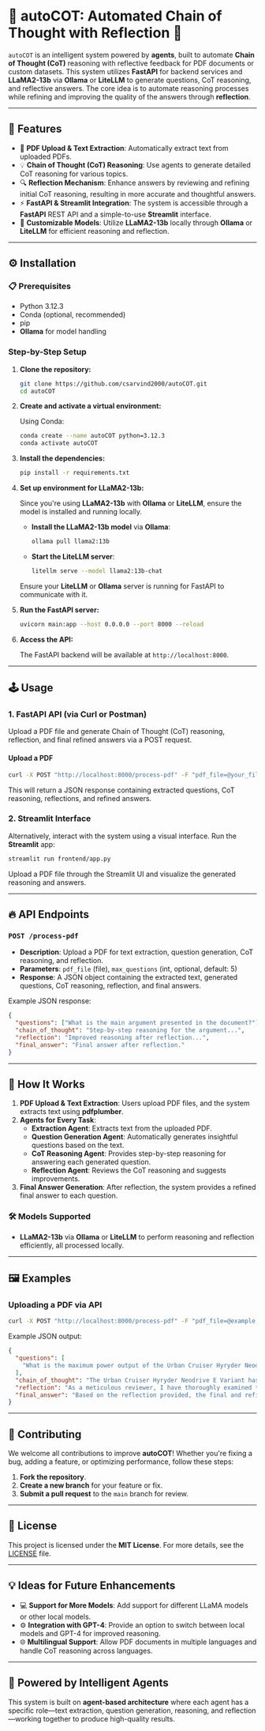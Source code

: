 
# 🚀 autoCOT: Automated Chain of Thought with Reflection 🤖

`autoCOT` is an intelligent system powered by **agents**, built to automate **Chain of Thought (CoT)** reasoning with reflective feedback for PDF documents or custom datasets. This system utilizes **FastAPI** for backend services and **LLaMA2-13b** via **Ollama** or **LiteLLM** to generate questions, CoT reasoning, and reflective answers. The core idea is to automate reasoning processes while refining and improving the quality of the answers through **reflection**.

---

## 🌟 Features

- 📝 **PDF Upload & Text Extraction**: Automatically extract text from uploaded PDFs.
- 💡 **Chain of Thought (CoT) Reasoning**: Use agents to generate detailed CoT reasoning for various topics.
- 🔍 **Reflection Mechanism**: Enhance answers by reviewing and refining initial CoT reasoning, resulting in more accurate and thoughtful answers.
- ⚡ **FastAPI & Streamlit Integration**: The system is accessible through a **FastAPI** REST API and a simple-to-use **Streamlit** interface.
- 🔧 **Customizable Models**: Utilize **LLaMA2-13b** locally through **Ollama** or **LiteLLM** for efficient reasoning and reflection.

---

## ⚙️ Installation

### 📋 Prerequisites

- Python 3.12.3
- Conda (optional, recommended)
- pip
- **Ollama** for model handling

### Step-by-Step Setup

1. **Clone the repository:**

   ```bash
   git clone https://github.com/csarvind2000/autoCOT.git
   cd autoCOT
   ```

2. **Create and activate a virtual environment:**

   Using Conda:

   ```bash
   conda create --name autoCOT python=3.12.3
   conda activate autoCOT
   ```

3. **Install the dependencies:**

   ```bash
   pip install -r requirements.txt
   ```

4. **Set up environment for LLaMA2-13b:**

   Since you're using **LLaMA2-13b** with **Ollama** or **LiteLLM**, ensure the model is installed and running locally.

   - **Install the LLaMA2-13b model** via **Ollama**:

     ```bash
     ollama pull llama2:13b
     ```

   - **Start the LiteLLM server**:

     ```bash
     litellm serve --model llama2:13b-chat
     ```

   Ensure your **LiteLLM** or **Ollama** server is running for FastAPI to communicate with it.

5. **Run the FastAPI server:**

   ```bash
   uvicorn main:app --host 0.0.0.0 --port 8000 --reload
   ```

6. **Access the API:**

   The FastAPI backend will be available at `http://localhost:8000`.

---

## 🕹️ Usage

### 1. **FastAPI API (via Curl or Postman)**

Upload a PDF file and generate Chain of Thought (CoT) reasoning, reflection, and final refined answers via a POST request.

#### Upload a PDF

```bash
curl -X POST "http://localhost:8000/process-pdf" -F "pdf_file=@your_file.pdf"
```

This will return a JSON response containing extracted questions, CoT reasoning, reflections, and refined answers.

### 2. **Streamlit Interface**

Alternatively, interact with the system using a visual interface. Run the **Streamlit** app:

```bash
streamlit run frontend/app.py
```

Upload a PDF file through the Streamlit UI and visualize the generated reasoning and answers.

---

## 🔥 API Endpoints

### `POST /process-pdf`

- **Description**: Upload a PDF for text extraction, question generation, CoT reasoning, and reflection.
- **Parameters**: `pdf_file` (file), `max_questions` (int, optional, default: 5)
- **Response**: A JSON object containing the extracted text, generated questions, CoT reasoning, reflection, and final answers.

Example JSON response:

```json
{
  "questions": ["What is the main argument presented in the document?"],
  "chain_of_thought": "Step-by-step reasoning for the argument...",
  "reflection": "Improved reasoning after reflection...",
  "final_answer": "Final answer after reflection."
}
```

---

## 🧠 How It Works

1. **PDF Upload & Text Extraction**: Users upload PDF files, and the system extracts text using **pdfplumber**.
2. **Agents for Every Task**:
   - **Extraction Agent**: Extracts text from the uploaded PDF.
   - **Question Generation Agent**: Automatically generates insightful questions based on the text.
   - **CoT Reasoning Agent**: Provides step-by-step reasoning for answering each generated question.
   - **Reflection Agent**: Reviews the CoT reasoning and suggests improvements.
3. **Final Answer Generation**: After reflection, the system provides a refined final answer to each question.

### 🛠 Models Supported

- **LLaMA2-13b** via **Ollama** or **LiteLLM** to perform reasoning and reflection efficiently, all processed locally.

---

## 🖼 Examples

### Uploading a PDF via API

```bash
curl -X POST "http://localhost:8000/process-pdf" -F "pdf_file=@example.pdf"
```

Example JSON output:

```json
{
  "questions": [
    "What is the maximum power output of the Urban Cruiser Hyryder Neodrive E Variant's engine?"
  ],
  "chain_of_thought": "The Urban Cruiser Hyryder Neodrive E Variant has a 1462 cc petrol engine.\n2. The maximum power output of the engine is 75 kW (101.9PS) at 6000 rpm.\n3. This information is provided in the context, and it states that the torque of the engine is 135Nm at 4400 rpm.\n4. Based on the information provided, the maximum power output of the Urban Cruiser Hyryder Neodrive E Variant's engine is 75 kW (101.9PS) at 6000 rpm.\n\nClear and concise answer: The maximum power output of the Urban Cruiser Hyryder Neodrive E Variant's engine is 75 kW (101.9PS) at 6000 rpm.",
  "reflection": "As a meticulous reviewer, I have thoroughly examined the information provided regarding the Urban Cruiser Hyryder Neodrive E Variant's engine specifications. Here is my corrected and improved chain-of-thought reasoning:\n\n1. The Urban Cruiser Hyryder Neodrive E Variant has a 1462 cc petrol engine, delivering a maximum power output of 75 kW (101.9PS) at 6000 rpm and a torque of 135Nm at 4400 rpm.\n2. The engine features a 5-speed manual transmission and a 2WD drive type, providing smooth power delivery and excellent road handling.\n3. In terms of dimensions, the Urban Cruiser Hyryder Neodrive E Variant measures 4365 mm in length, 1795 mm in width, and 1635 mm in height, with a wheelbase of 2600 mm and a turning radius of 5.4 m.\n4. The suspension system consists of MacPherson struts at the front and torsion beams at the rear, providing a comfortable ride and responsive handling.\n5. Braking is facilitated by ventilated discs at the front and solid discs at the rear, ensuring reliable stopping power and safety on the road.\n6. The Urban Cruiser Hyryder Neodrive E Variant rides on steel wheels with full wheel caps, fitted with 215/60 R17 tires for a comfortable ride and excellent grip on various road surfaces.\n7. However, details regarding the hybrid system, battery type and voltage, motor generator type, and total system max power are not provided for this variant.\n8. The exterior features of the Urban Cruiser Hyryder Neodrive E Variant include Bi-Halogen Projector Headlamps, LED Position lamps and Twin LED Day-time running lamps/Side turn lamps, LED Tail Stop Lamps and High mount stop lamps, and Outside Rear View Mirrors (ORVM) with turn indicators.\n9. The variant also features Black wheel arch cladding for both the front and rear, along with Silver Back door garnish and Silver Skid Plates (Front & Rear), giving it a sleek and sporty appearance.\n10. Certain features such as Roof Rails and Front Variable Intermittent wipers are not available, but the variant includes Front Windshield, Front Door, Rear Door, Quarter, and Back Door Green Glass for improved visibility and safety.\n\nBased on the information provided, the maximum power output of the Urban Cruiser Hyryder Neodrive E Variant's engine is 75 kW (101.9PS) at 6000 rpm, with a torque of 135Nm at 4400 rpm. The variant features a 5-speed manual transmission and a 2WD drive type, along with a comprehensive list of exterior features that enhance its performance, comfort, and style.",
  "final_answer": "Based on the reflection provided, the final and refined answer to the question \"What is the maximum power output of the Urban Cruiser Hyryder Neodrive E Variant's engine?\" is:\n\nThe Urban Cruiser Hyryder Neodrive E Variant has a maximum power output of 75 kW (101.9PS) at 6000 rpm, with a torque of 135Nm at 4400 rpm.\n\nThis answer is based on the information provided in points 1 and 2 of the reflection, which states that the engine has a maximum power output of 75 kW (101.9PS) at 6000 rpm and a torque of 135Nm at 4400 rpm. The answer also takes into account the 5-speed manual transmission and 2WD drive type, which are features of the Urban Cruiser Hyryder Neodrive E Variant as stated in points 3 and 4 of the reflection."
}
```

---

## 🙌 Contributing

We welcome all contributions to improve **autoCOT**! Whether you're fixing a bug, adding a feature, or optimizing performance, follow these steps:

1. **Fork the repository**.
2. **Create a new branch** for your feature or fix.
3. **Submit a pull request** to the `main` branch for review.

---

## 📄 License

This project is licensed under the **MIT License**. For more details, see the [LICENSE](LICENSE) file.

---

## 💡 Ideas for Future Enhancements

- 💻 **Support for More Models**: Add support for different LLaMA models or other local models.
- ⚙️ **Integration with GPT-4**: Provide an option to switch between local models and GPT-4 for improved reasoning.
- 🌐 **Multilingual Support**: Allow PDF documents in multiple languages and handle CoT reasoning across languages.

---

## 🎯 Powered by Intelligent Agents

This system is built on **agent-based architecture** where each agent has a specific role—text extraction, question generation, reasoning, and reflection—working together to produce high-quality results.
